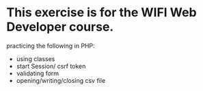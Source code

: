 # This exercise is for the WIFI Web Developer course.
practicing the following in PHP:
- using classes
- start Session/ csrf token
- validating form
- opening/writing/closing csv file